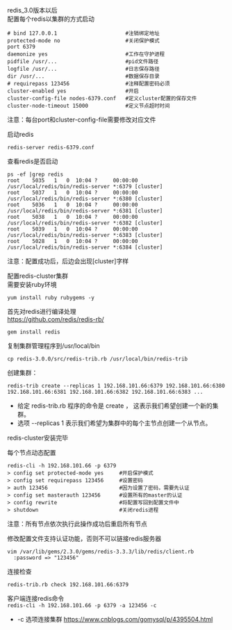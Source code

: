 redis_3.0版本以后  
配置每个redis以集群的方式启动  
```
# bind 127.0.0.1                      #注销绑定地址
protected-mode no                     #关闭保护模式
port 6379
daemonize yes                         #工作在守护进程
pidfile /usr/...                      #pid文件路径
logfile /usr/...                      #日志保存路径
dir /usr/...                          #数据保存目录
# requirepass 123456                  #注释配置密码必须
cluster-enabled yes                   #开启
cluster-config-file nodes-6379.conf   #定义cluster配置的保存文件
cluster-node-timeout 15000            #定义节点超时时间
```  
注意：每台port和cluster-config-file需要修改对应文件  

启动redis  
```
redis-server redis-6379.conf
```
查看redis是否启动  
```
ps -ef |grep redis
root    5035   1   0  10:04 ?     00:00:00  /usr/local/redis/bin/redis-server *:6379 [cluster]
root    5037   1   0  10:04 ?     00:00:00  /usr/local/redis/bin/redis-server *:6380 [cluster]
root    5036   1   0  10:04 ?     00:00:00  /usr/local/redis/bin/redis-server *:6381 [cluster]
root    5038   1   0  10:04 ?     00:00:00  /usr/local/redis/bin/redis-server *:6382 [cluster]
root    5039   1   0  10:04 ?     00:00:00  /usr/local/redis/bin/redis-server *:6383 [cluster]
root    5028   1   0  10:04 ?     00:00:00  /usr/local/redis/bin/redis-server *:6384 [cluster]
```  
注意：配置成功后，后边会出现[cluster]字样  

配置redis-cluster集群  
需要安装ruby环境  
```
yum install ruby rubygems -y
```  
首先对redis进行编译处理  
https://github.com/redis/redis-rb/  
```
gem install redis
```  
复制集群管理程序到/usr/local/bin  
```
cp redis-3.0.0/src/redis-trib.rb /usr/local/bin/redis-trib 
```  
创建集群：  
```
redis-trib create --replicas 1 192.168.101.66:6379 192.168.101.66:6380 192.168.101.66:6381 192.168.101.66:6382 192.168.101.66:6383 ...
```  
- 给定 redis-trib.rb 程序的命令是 create ， 这表示我们希望创建一个新的集群。  
- 选项 --replicas 1 表示我们希望为集群中的每个主节点创建一个从节点。  

redis-cluster安装完毕  

每个节点动态配置  
```
redis-cli -h 192.168.101.66 -p 6379
> config set protected-mode yes     #开启保护模式 
> config set requirepass 123456     #设置密码
> auth 123456                       #因为设置了密码，需要先认证
> config set masterauth 123456      #设置所有的master的认证
> config rewrite                    #将配置写回到配置文件中
> shutdown                          #关闭redis进程
```  
注意：所有节点依次执行此操作成功后重启所有节点  

修改配置文件支持认证功能，否则不可以链接redis服务器  
```
vim /var/lib/gems/2.3.0/gems/redis-3.3.3/lib/redis/client.rb
  :password => "123456"
```  

连接检查  
```
redis-trib.rb check 192.168.101.66:6379
```  

客户端连接redis命令  
``` redis-cli -h 192.168.101.66 -p 6379 -a 123456 -c ```  
- -c 选项连接集群
https://www.cnblogs.com/gomysql/p/4395504.html
